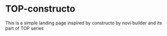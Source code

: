 # TOP-constructo
This is a simple landing page inspired by constructo by novi builder and its part of TOP series
